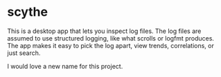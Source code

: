 # scythe

This is a desktop app that lets you inspect log files. The log files are
assumed to use structured logging, like what scrolls or logfmt produces.
The app makes it easy to pick the log apart, view trends, correlations,
or just search.

I would love a new name for this project.
